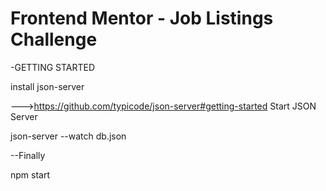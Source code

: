 # Frontend Mentor - Job Listings Challenge



-GETTING STARTED


install json-server

--->https://github.com/typicode/json-server#getting-started
Start JSON Server

json-server --watch db.json

--Finally 
 
 npm start 





